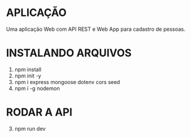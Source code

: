 # APLICAÇÃO
Uma aplicação Web com API REST e Web App para cadastro de pessoas.

# INSTALANDO ARQUIVOS
1. npm install
2. npm init -y
3. npm i express mongoose dotenv cors seed
4. npm i -g nodemon

# RODAR A API
3. npm run dev
